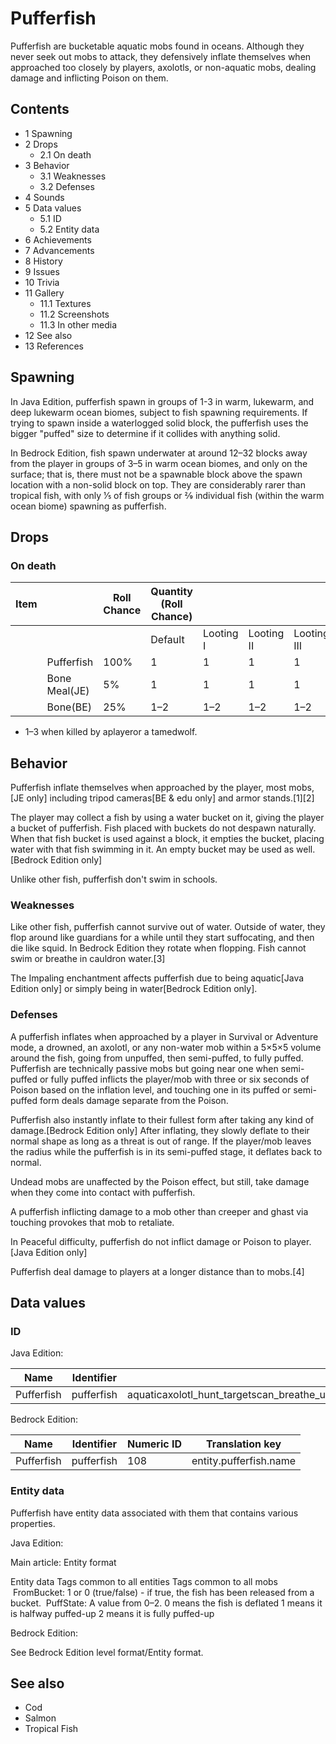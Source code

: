 # Pufferfish
Pufferfish are bucketable aquatic mobs found in oceans. Although they never seek out mobs to attack, they defensively inflate themselves when approached too closely by players, axolotls, or non-aquatic mobs, dealing damage and inflicting Poison on them.

## Contents
- 1 Spawning
- 2 Drops
	- 2.1 On death
- 3 Behavior
	- 3.1 Weaknesses
	- 3.2 Defenses
- 4 Sounds
- 5 Data values
	- 5.1 ID
	- 5.2 Entity data
- 6 Achievements
- 7 Advancements
- 8 History
- 9 Issues
- 10 Trivia
- 11 Gallery
	- 11.1 Textures
	- 11.2 Screenshots
	- 11.3 In other media
- 12 See also
- 13 References

## Spawning
In Java Edition, pufferfish spawn in groups of 1-3 in warm, lukewarm, and deep lukewarm ocean biomes, subject to fish spawning requirements. If trying to spawn inside a waterlogged solid block, the pufferfish uses the bigger "puffed" size to determine if it collides with anything solid.

In Bedrock Edition, fish spawn underwater at around 12–32 blocks away from the player in groups of 3–5 in warm ocean biomes, and only on the surface; that is, there must not be a spawnable block above the spawn location with a non-solid block on top. They are considerably rarer than tropical fish, with only 1⁄5 of fish groups or 2⁄9 individual fish (within the warm ocean biome) spawning as pufferfish.

## Drops
### On death
| Item |               | Roll Chance | Quantity (Roll Chance) |           |            |             |
|------|---------------|-------------|------------------------|-----------|------------|-------------|
|      |               |             | Default                | Looting I | Looting II | Looting III |
|      | Pufferfish    | 100%        | 1                      | 1         | 1          | 1           |
|      | Bone Meal(JE) | 5%          | 1                      | 1         | 1          | 1           |
|      | Bone(BE)      | 25%         | 1–2                    | 1–2       | 1–2        | 1–2         |

- 1–3 when killed by aplayeror a tamedwolf.

## Behavior
Pufferfish inflate themselves when approached by the player, most mobs,‌[JE  only] including tripod cameras‌[BE & edu  only] and armor stands.[1][2]

The player may collect a fish by using a water bucket on it, giving the player a bucket of pufferfish. Fish placed with buckets do not despawn naturally. When that fish bucket is used against a block, it empties the bucket, placing water with that fish swimming in it. An empty bucket may be used as well.‌[Bedrock Edition  only]

Unlike other fish, pufferfish don't swim in schools.

### Weaknesses
Like other fish, pufferfish cannot survive out of water. Outside of water, they flop around like guardians for a while until they start suffocating, and then die like squid. In Bedrock Edition they rotate when flopping. Fish cannot swim or breathe in cauldron water.[3]

The Impaling enchantment affects pufferfish due to being aquatic‌[Java Edition  only] or simply being in water‌[Bedrock Edition  only].

### Defenses
A pufferfish inflates when approached by a player in Survival or Adventure mode, a drowned, an axolotl, or any non-water mob within a 5×5×5 volume around the fish, going from unpuffed, then semi-puffed, to fully puffed. Pufferfish are technically passive mobs but going near one when semi-puffed or fully puffed inflicts the player/mob with three or six seconds of Poison based on the inflation level, and touching one in its puffed or semi-puffed form deals damage separate from the Poison. 

Pufferfish also instantly inflate to their fullest form after taking any kind of damage.‌[Bedrock Edition  only] After inflating, they slowly deflate to their normal shape as long as a threat is out of range. If the player/mob leaves the radius while the pufferfish is in its semi-puffed stage, it deflates back to normal.  

Undead mobs are unaffected by the Poison effect, but still, take damage when they come into contact with pufferfish.

A pufferfish inflicting damage to a mob other than creeper and ghast via touching provokes that mob to retaliate.

In Peaceful difficulty, pufferfish do not inflict damage or Poison to player.‌[Java Edition  only]

Pufferfish deal damage to players at a longer distance than to mobs.[4]

## Data values
### ID
Java Edition:

| Name       | Identifier | Entity tags                                                                                     | Translation key             |
|------------|------------|-------------------------------------------------------------------------------------------------|-----------------------------|
| Pufferfish | pufferfish | aquaticaxolotl_hunt_targetscan_breathe_under_waternot_scary_for_pufferfishsensitive_to_impaling | entity.minecraft.pufferfish |

Bedrock Edition:

| Name       | Identifier | Numeric ID | Translation key        |
|------------|------------|------------|------------------------|
| Pufferfish | pufferfish | 108        | entity.pufferfish.name |

### Entity data
Pufferfish have entity data associated with them that contains various properties.

Java Edition:

Main article: Entity format

 Entity data
Tags common to all entities
Tags common to all mobs
 FromBucket: 1 or 0 (true/false) - if true, the fish has been released from a bucket.
 PuffState: A value from 0–2.
0 means the fish is deflated
1 means it is halfway puffed-up
2 means it is fully puffed-up


Bedrock Edition:

See Bedrock Edition level format/Entity format.
## See also
- Cod
- Salmon
- Tropical Fish


